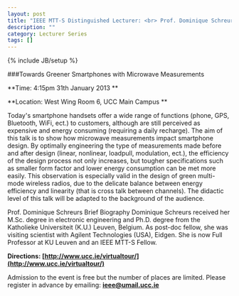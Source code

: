 ```yaml
---
layout: post
title: "IEEE MTT-S Distinguished Lecturer: <br> Prof. Dominique Schreurs"
description: ""
category: Lecturer Series
tags: []
---
```

{% include JB/setup %}



###Towards Greener Smartphones with Microwave Measurements

**Time: 4:15pm 31th January 2013 **

**Location: West Wing Room 6, UCC Main Campus **

Today's smartphone handsets offer a wide range of functions (phone, GPS, Bluetooth, WiFi, ect.) to customers, although are still perceived as expensive and energy consuming (requiring a daily recharge). The aim of this talk is to show how microwave measurements impact smartphone design. By optimally engineering the type of measurements made before and after design (linear, nonlinear, loadpull, modulation, ect.), the efficiency of the design process not only increases, but tougher specifications such as smaller form factor and lower energy consumption can be met more easily. This observation is especially valid in the design of green multi-mode wireless radios, due to the delicate balance between energy efficiency and linearity (that is cross talk between channels). The didactic level of this talk will be adapted to the background of the audience.

Prof. Dominique Schreurs Brief Biography
Dominique Schreurs received her M.Sc. degree in electronic engineering and Ph.D. degree from the Katholieke Universiteit (K.U.) Leuven, Belgium. As post-doc fellow, she was visiting scientist with Agilent Technologies (USA), Eidgen. She is now Full Professor at KU Leuven and an IEEE MTT-S Fellow.



**Directions: [http://www.ucc.ie/virtualtour/](http://www.ucc.ie/virtualtour/)**

Admission to the event is free but the number of places are limited. Please register in advance by emailing: **[ieee@umail.ucc.ie](mailto:ieee@umail.ucc.ie)**






